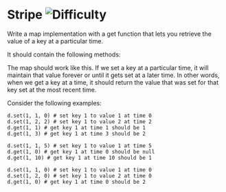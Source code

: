 # Stripe ![Difficulty](https://img.shields.io/badge/-MEDIUM-yellow)
	
Write a map implementation with a get function that lets you retrieve the value of a key at a particular time.
	
It should contain the following methods:
	




	
The map should work like this. If we set a key at a particular time, it will maintain that value forever
or until it gets set at a later time. In other words, when we get a key at a time, it should return the value
that was set for that key set at the most recent time.
	
Consider the following examples:
	
```
d.set(1, 1, 0) # set key 1 to value 1 at time 0
d.set(1, 2, 2) # set key 1 to value 2 at time 2
d.get(1, 1) # get key 1 at time 1 should be 1
d.get(1, 3) # get key 1 at time 3 should be 2
```
	
```
d.set(1, 1, 5) # set key 1 to value 1 at time 5
d.get(1, 0) # get key 1 at time 0 should be null
d.get(1, 10) # get key 1 at time 10 should be 1
```
	
```
d.set(1, 1, 0) # set key 1 to value 1 at time 0
d.set(1, 2, 0) # set key 1 to value 2 at time 0
d.get(1, 0) # get key 1 at time 0 should be 2
```
	
